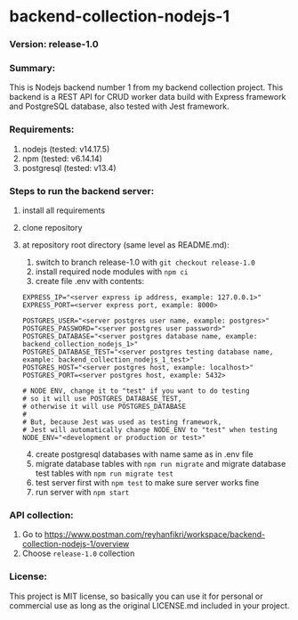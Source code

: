 # backend-collection-nodejs-1

### Version: release-1.0

### Summary:
This is Nodejs backend number 1 from my backend collection project. This backend is a REST API for CRUD worker data build with Express framework and PostgreSQL database, also tested with Jest framework.

### Requirements:
1. nodejs (tested: v14.17.5)
2. npm (tested: v6.14.14)
2. postgresql (tested: v13.4)

### Steps to run the backend server:
1. install all requirements
2. clone repository
3. at repository root directory (same level as README.md):
    1. switch to branch release-1.0 with `git checkout release-1.0`
    2. install required node modules with `npm ci`
    3. create file .env with contents:

    ```
    EXPRESS_IP="<server express ip address, example: 127.0.0.1>"
    EXPRESS_PORT=<server express port, example: 8000>

    POSTGRES_USER="<server postgres user name, example: postgres>"
    POSTGRES_PASSWORD="<server postgres user password>"
    POSTGRES_DATABASE="<server postgres database name, example: backend_collection_nodejs_1>"
    POSTGRES_DATABASE_TEST="<server postgres testing database name, example: backend_collection_nodejs_1_test>"
    POSTGRES_HOST="<server postgres host, example: localhost>"
    POSTGRES_PORT=<server postgres host, example: 5432>

    # NODE ENV, change it to "test" if you want to do testing 
    # so it will use POSTGRES_DATABASE_TEST,
    # otherwise it will use POSTGRES_DATABASE
    #
    # But, because Jest was used as testing framework, 
    # Jest will automatically change NODE_ENV to "test" when testing
    NODE_ENV="<development or production or test>" 
    ```

    4. create postgresql databases with name same as in .env file
    5. migrate database tables with `npm run migrate` and migrate database test tables with `npm run migrate test`
    6. test server first with `npm test` to make sure server works fine
    7. run server with `npm start`

### API collection:
1. Go to https://www.postman.com/reyhanfikri/workspace/backend-collection-nodejs-1/overview
2. Choose `release-1.0` collection

### License:
This project is MIT license, so basically you can use it for personal or commercial use as long as the original LICENSE.md included in your project.
